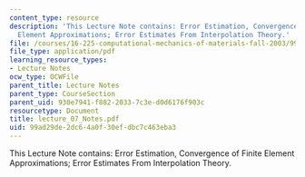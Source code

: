 ```yaml
---
content_type: resource
description: 'This Lecture Note contains: Error Estimation, Convergence of Finite
  Element Approximations; Error Estimates From Interpolation Theory.'
file: /courses/16-225-computational-mechanics-of-materials-fall-2003/99ad29de2dc64a0f30efdbc7c463eba3_lecture_07_Notes.pdf
file_type: application/pdf
learning_resource_types:
- Lecture Notes
ocw_type: OCWFile
parent_title: Lecture Notes
parent_type: CourseSection
parent_uid: 930e7941-f882-2033-7c3e-d0d6176f903c
resourcetype: Document
title: lecture_07_Notes.pdf
uid: 99ad29de-2dc6-4a0f-30ef-dbc7c463eba3
---
```

This Lecture Note contains: Error Estimation, Convergence of Finite Element Approximations; Error Estimates From Interpolation Theory.


